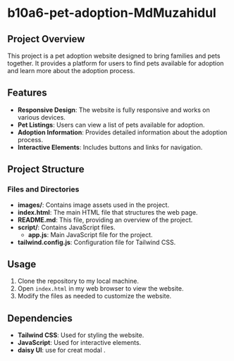 # b10a6-pet-adoption-MdMuzahidul

## Project Overview

This project is a pet adoption website designed to bring families and pets together. It provides a platform for users to find pets available for adoption and learn more about the adoption process.

## Features

- **Responsive Design**: The website is fully responsive and works on various devices.
- **Pet Listings**: Users can view a list of pets available for adoption.
- **Adoption Information**: Provides detailed information about the adoption process.
- **Interactive Elements**: Includes buttons and links for navigation.

## Project Structure

### Files and Directories

- **images/**: Contains image assets used in the project.
- **index.html**: The main HTML file that structures the web page.
- **README.md**: This file, providing an overview of the project.
- **script/**: Contains JavaScript files.
  - **app.js**: Main JavaScript file for the project.
- **tailwind.config.js**: Configuration file for Tailwind CSS.

## Usage

1. Clone the repository to my local machine.
2. Open `index.html` in my web browser to view the website.
3. Modify the files as needed to customize the website.

## Dependencies

- **Tailwind CSS**: Used for styling the website.
- **JavaScript**: Used for interactive elements.
- **daisy UI**: use for creat modal .

